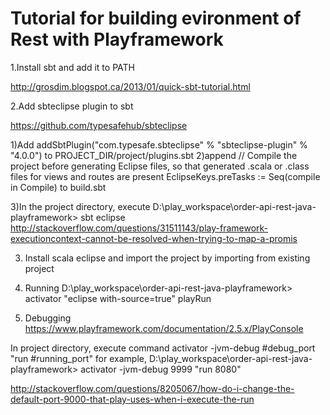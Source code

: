# Tutorial for building evironment of Rest with Playframework

1.Install sbt and add it to PATH

http://grosdim.blogspot.ca/2013/01/quick-sbt-tutorial.html

2.Add sbteclipse plugin to sbt

https://github.com/typesafehub/sbteclipse

  1)Add addSbtPlugin("com.typesafe.sbteclipse" % "sbteclipse-plugin" % "4.0.0") to
PROJECT_DIR/project/plugins.sbt
  2)append 
// Compile the project before generating Eclipse files, so that generated .scala or .class files for views and routes are present
EclipseKeys.preTasks := Seq(compile in Compile)
to build.sbt

  3)In the project directory, execute
  D:\play_workspace\order-api-rest-java-playframework> sbt eclipse
 http://stackoverflow.com/questions/31511143/play-framework-executioncontext-cannot-be-resolved-when-trying-to-map-a-promis

3. Install scala eclipse and import the project by importing from existing project

4. Running
D:\play_workspace\order-api-rest-java-playframework> activator "eclipse with-source=true"
playRun

5. Debugging
https://www.playframework.com/documentation/2.5.x/PlayConsole

In project directory, execute command
activator -jvm-debug #debug_port "run #running_port"
for example,
D:\play_workspace\order-api-rest-java-playframework> activator -jvm-debug 9999 "run 8080"

http://stackoverflow.com/questions/8205067/how-do-i-change-the-default-port-9000-that-play-uses-when-i-execute-the-run
